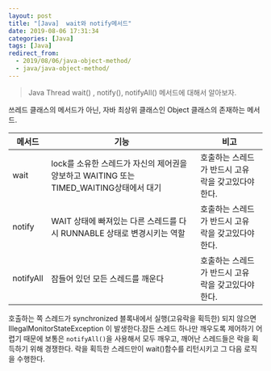 ```yaml
---
layout: post
title: "[Java]  wait와 notify메서드"
date: 2019-08-06 17:31:34
categories: [Java]
tags: [Java]
redirect_from:
  - 2019/08/06/java-object-method/
  - java/java-object-method/
---
```


> Java Thread wait() , notify(), notifyAll() 메서드에 대해서 알아보자.

쓰레드 클래스의 메서드가 아닌, 자바 최상위 클래스인 Object 클래스의 존재하는 메서드.

| 메서드       | 기능                                                           | 비고                            |
| --------- | ------------------------------------------------------------ | ----------------------------- |
| wait      | lock를 소유한 스레드가 자신의 제어권을 양보하고 WAITING 또는 TIMED_WAITING상태에서 대기 | 호출하는 스레드가 반드시 고유 락을 갖고있다야 한다. |
| notify    | WAIT 상태에 빠져있는 다른 스레드를 다시 RUNNABLE 상태로 변경시키는 역할               | 호출하는 스레드가 반드시 고유 락을 갖고있다야 한다. |
| notifyAll | 잠들어 있던 모든 스레드를 깨운다                                           | 호출하는 스레드가 반드시 고유 락을 갖고있다야 한다. |

호출하는 쪽 스레드가 synchronized 블록내에서 실행(고유락을 획득한) 되지 않으면 IllegalMonitorStateException 이 발생한다.잠든 스레드 하나만 깨우도록 제어하기 어렵기 때문에 보통은 `notifyAll()`을 사용해서 모두 깨우고, 깨어난 스레드들은 락을 획득하기 위해 경쟁한다. 락을 획득한 스레드만이 wait()함수를 리턴시키고 그 다음 로직을 수행한다.
